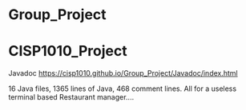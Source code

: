 # Group_Project
# CISP1010_Project

Javadoc
https://cisp1010.github.io/Group_Project/Javadoc/index.html


16 Java files, 1365 lines of Java, 468 comment lines. All for a useless terminal based Restaurant manager....
